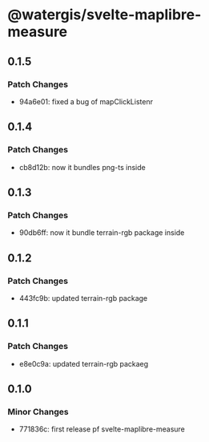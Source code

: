 # @watergis/svelte-maplibre-measure

## 0.1.5

### Patch Changes

- 94a6e01: fixed a bug of mapClickListenr

## 0.1.4

### Patch Changes

- cb8d12b: now it bundles png-ts inside

## 0.1.3

### Patch Changes

- 90db6ff: now it bundle terrain-rgb package inside

## 0.1.2

### Patch Changes

- 443fc9b: updated terrain-rgb package

## 0.1.1

### Patch Changes

- e8e0c9a: updated terrain-rgb packaeg

## 0.1.0

### Minor Changes

- 771836c: first release pf svelte-maplibre-measure
